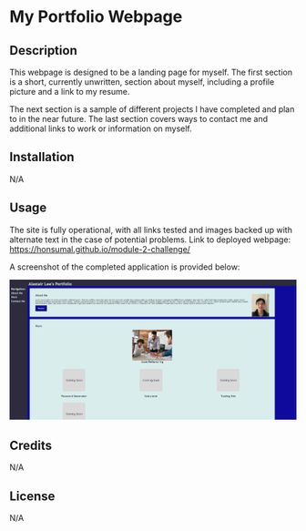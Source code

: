 # My Portfolio Webpage

## Description

This webpage is designed to be a landing page for myself. The first section is a short, currently unwritten, section about myself, including a profile picture and a link to my resume.

The next section is a sample of different projects I have completed and plan to in the near future. The last section covers ways to contact me and additional links to work or information on myself.

## Installation

N/A

## Usage

The site is fully operational, with all links tested and images backed up with alternate text in the case of potential problems. Link to deployed webpage: https://honsumal.github.io/module-2-challenge/

A screenshot of the completed application is provided below:

![Completed Webpage Image](/assets/images/finished-webpage.png)

## Credits
N/A

## License

N/A